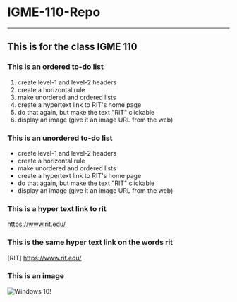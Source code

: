 # IGME-110-Repo
***
## This is for the class IGME 110

### This is an ordered to-do list
1. create level-1 and level-2 headers
2. create a horizontal rule
3. make unordered and ordered lists
4. create a hypertext link to RIT's home page
5. do that again, but make the text "RIT" clickable
6. display an image (give it an image URL from the web)

### This is an unordered to-do list
* create level-1 and level-2 headers
* create a horizontal rule
* make unordered and ordered lists
* create a hypertext link to RIT's home page
* do that again, but make the text "RIT" clickable
* display an image (give it an image URL from the web)

### This is a hyper text link to rit
<https://www.rit.edu/>

### This is the same hyper text link on the words rit
[RIT] <https://www.rit.edu/>

### This is an image
![Windows 10!](https://static0.howtogeekimages.com/wordpress/wp-content/uploads/2020/05/win10-desktop-logo.png)
